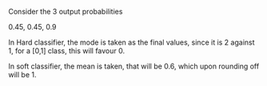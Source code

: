 Consider the 3 output probabilities

0.45, 0.45, 0.9

In Hard classifier, the mode is taken as the final values, since it is 2 against 1, for a [0,1] class, this will favour 0.

In soft classifier, the mean is taken, that will be 0.6, which upon rounding off will be 1.